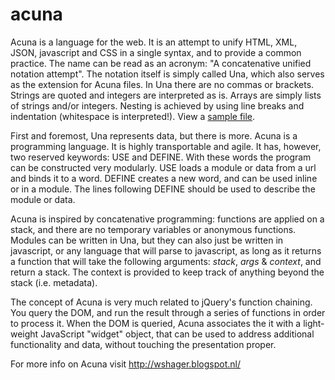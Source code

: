 acuna
=====
Acuna is a language for the web. It is an attempt to unify HTML, XML, JSON, javascript and CSS in a single syntax, and to provide a common practice. The name can be read as an acronym: "A concatenative unified notation attempt". The notation itself is simply called Una, which also serves as the extension for Acuna files. In Una there are no commas or brackets. Strings are quoted and integers are interpreted as is. Arrays are simply lists of strings and/or integers. Nesting is achieved by using line breaks and indentation (whitespace is interpreted!). View a [sample file](tests/test.una).

First and foremost, Una represents data, but there is more. Acuna is a programming language. It is highly transportable and agile. It has, however, two reserved keywords: USE and DEFINE. With these words the program can be constructed very modularly. USE loads a module or data from a url and binds it to a word. DEFINE creates a new word, and can be used inline or in a module. The lines following DEFINE should be used to describe the module or data.

Acuna is inspired by concatenative programming: functions are applied on a stack, and there are no temporary variables or anonymous functions. Modules can be written in Una, but they can also just be written in javascript, or any language that will parse to javascript, as long as it returns a function that will take the following arguments: *stack*, *args* & *context*, and return a stack. The context is provided to keep track of anything beyond the stack (i.e. metadata).

The concept of Acuna is very much related to jQuery's function chaining. You query the DOM, and run the result through a series of functions in order to process it. When the DOM is queried, Acuna associates the it with a light-weight JavaScript "widget" object, that can be used to address additional functionality and data, without touching the presentation proper.

For more info on Acuna visit http://wshager.blogspot.nl/
